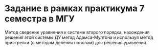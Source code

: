 # Задание в рамках практикума 7 семестра в МГУ

Метод сведение уравнения к системе второго порядка, нахождения решения этой системы ДУ метод Адамса-Мултона
и используя метод пристрелки (с методом деления пополам) для решения уравнения
